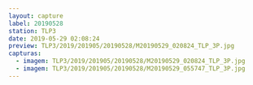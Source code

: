 ```yaml
---
layout: capture
label: 20190528
station: TLP3
date: 2019-05-29 02:08:24
preview: TLP3/2019/201905/20190528/M20190529_020824_TLP_3P.jpg
capturas:
  - imagem: TLP3/2019/201905/20190528/M20190529_020824_TLP_3P.jpg
  - imagem: TLP3/2019/201905/20190528/M20190529_055747_TLP_3P.jpg
---
```

